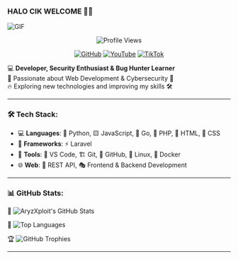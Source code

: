 ### HALO CIK WELCOME 👋🚀

![GIF](https://media1.tenor.com/m/Dq7Tg9ic_IkAAAAd/bokuyaba-boku-no-kokoro-no-yabai-yatsu.gif)

<p align="center">
  <img src="https://komarev.com/ghpvc/?username=AryzXploit&label=Profile%20Views&color=blue&style=flat" alt="Profile Views" />
</p>

<p align="center">
  <a href="https://github.com/AryzXploit"><img src="https://komarev.com/ghpvc/?username=AryzXploit&label=GitHub&color=blue&style=flat" alt="GitHub" /></a>
  <a href="https://www.youtube.com/@XDevTools"><img src="https://komarev.com/ghpvc/?username=XDevTools&label=YouTube&color=blue&style=flat" alt="YouTube" /></a>
  <a href="https://www.tiktok.com/@jaxthewhitehat"><img src="https://komarev.com/ghpvc/?username=JaxTheWhiteHat&label=TikTok&color=blue&style=flat" alt="TikTok" /></a>
</p>

💻 **Developer, Security Enthusiast & Bug Hunter Learner**  
🚀 Passionate about Web Development & Cybersecurity 🔐  
🔥 Exploring new technologies and improving my skills 🛠️


--- 

### 🛠 Tech Stack:
- 💻 **Languages**: 🐍 Python, 🟨 JavaScript, 🦫 Go, 🐘 PHP, 🎨 HTML, 🎨 CSS
- 🎨 **Frameworks**: ⚡ Laravel
- 🔧 **Tools**: 📝 VS Code, 🏗️ Git, 🐙 GitHub, 🐧 Linux, 🐳 Docker
- 🌐 **Web**: 🔗 REST API, 🎭 Frontend & Backend Development

---

### 📊 GitHub Stats:
📌 ![AryzXploit's GitHub Stats](https://github-readme-stats.vercel.app/api?username=AryzXploit&show_icons=true&theme=tokyonight)

📌 ![Top Languages](https://github-readme-stats.vercel.app/api/top-langs/?username=AryzXploit&layout=compact&theme=radical)

🏆 ![GitHub Trophies](https://github-profile-trophy.vercel.app/?username=AryzXploit&theme=dracula)

---


